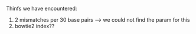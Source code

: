 Thinfs we have encountered:
1. 2 mismatches per 30 base pairs --> we could not find the param for this 
2. bowtie2 index??

